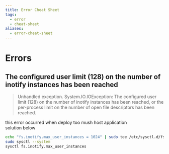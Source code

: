 ```yaml
---
title: Error Cheat Sheet
tags:
  - error
  - cheat-sheet
aliases:
  - error-cheat-sheet
---
```


# Errors

## The configured user limit (128) on the number of inotify instances has been reached

> Unhandled exception. System.IO.IOException: The configured user limit (128) on the number of inotify instances has been reached, or the per-process limit on the number of open file descriptors has been reached.

this error occurred when deploy too mush host application  
solution below

```bash
echo "fs.inotify.max_user_instances = 1024" | sudo tee /etc/sysctl.d/fs__inotify__max_user_instances.conf
sudo sysctl --system
sysctl fs.inotify.max_user_instances
```
